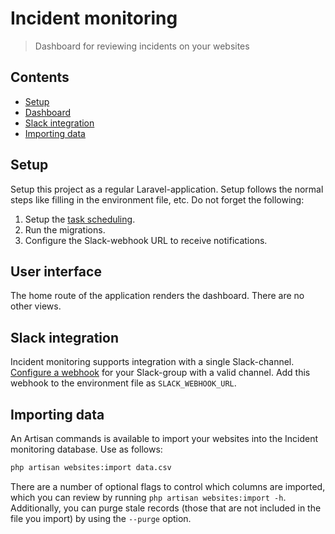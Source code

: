 # Incident monitoring
> Dashboard for reviewing incidents on your websites

## Contents
- [Setup](#setup)
- [Dashboard](#dashboard)
- [Slack integration](#slack-integration)
- [Importing data](#importing-data)

## Setup
Setup this project as a regular Laravel-application. Setup follows the normal steps like filling in the environment file, etc. Do not forget the following:
1. Setup the [task scheduling](https://laravel.com/docs/5.7/scheduling#introduction).
1. Run the migrations.
1. Configure the Slack-webhook URL to receive notifications.

## User interface
The home route of the application renders the dashboard. There are no other views.

## Slack integration
Incident monitoring supports integration with a single Slack-channel.
[Configure a webhook](https://api.slack.com/incoming-webhooks) for your Slack-group
with a valid channel. Add this webhook to the environment file as `SLACK_WEBHOOK_URL`.

## Importing data
An Artisan commands is available to import your websites into the Incident monitoring
database. Use as follows:
```bash
php artisan websites:import data.csv
```
There are a number of optional flags to control which columns are imported, which you can review by running `php artisan websites:import -h`. Additionally, you can purge stale records (those that are not included in the file you import) by using the `--purge` option.

